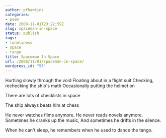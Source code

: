 ```yaml
---
author: pfhawkins
categories:
- poem
date: 2008-11-01T23:22:59Z
slug: spaceman-in-space
status: publish
tags:
- loneliness
- space
- tango
title: Spaceman In Space
url: /2008/11/01/spaceman-in-space/
wordpress_id: "57"
---
```


Hurtling slowly through the void
Floating about in a flight suit
Checking, rechecking the ship's math
Occasionally putting the helmet on

There are lots of checklists in space

The ship always beats him at chess

He never watches films anymore.
He never reads novels anymore.
Sometimes he cranks up the music,
And sometimes he drifts in the silence.

When he can't sleep, he remembers when he used to dance the tango.
